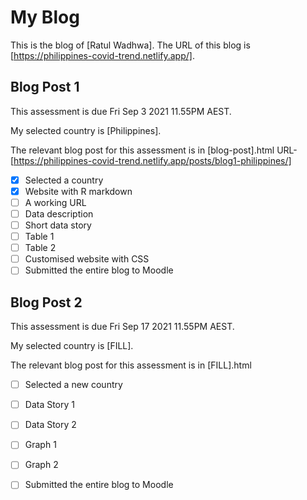 # My Blog


This is the blog of [Ratul Wadhwa].
The URL of this blog is [https://philippines-covid-trend.netlify.app/].

## Blog Post 1

This assessment is due Fri Sep 3 2021 11.55PM AEST.

My selected country is [Philippines].

The relevant blog post for this assessment is in [blog-post].html
URL- [https://philippines-covid-trend.netlify.app/posts/blog1-philippines/]

- [x] Selected a country
- [x] Website with R markdown 
- [ ] A working URL
- [ ] Data description
- [ ] Short data story
- [ ] Table 1
- [ ] Table 2
- [ ] Customised website with CSS
- [ ] Submitted the entire blog to Moodle

## Blog Post 2

This assessment is due Fri Sep 17 2021 11.55PM AEST.

My selected country is [FILL].

The relevant blog post for this assessment is in [FILL].html

- [ ] Selected a new country
- [ ] Data Story 1
- [ ] Data Story 2
- [ ] Graph 1
- [ ] Graph 2
- [ ] Submitted the entire blog to Moodle

